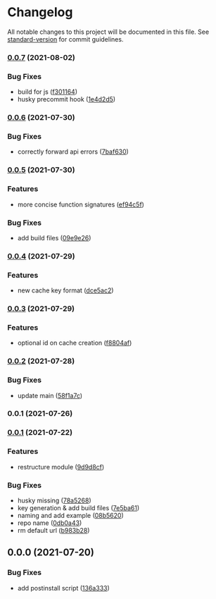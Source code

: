 # Changelog

All notable changes to this project will be documented in this file. See [standard-version](https://github.com/conventional-changelog/standard-version) for commit guidelines.

### [0.0.7](https://github.com/polyscale/polyscale-node/compare/v0.0.6...v0.0.7) (2021-08-02)


### Bug Fixes

* build for js ([f301164](https://github.com/polyscale/polyscale-node/commit/f3011648cd58a6145452a58f4d706df2c73ebab5))
* husky precommit hook ([1e4d2d5](https://github.com/polyscale/polyscale-node/commit/1e4d2d5dad0a11c28fb85b20bec1d32a802d65df))

### [0.0.6](https://github.com/polyscale/polyscale-node/compare/v0.0.5...v0.0.6) (2021-07-30)


### Bug Fixes

* correctly forward api errors ([7baf630](https://github.com/polyscale/polyscale-node/commit/7baf6300b183235b90aefbb1dcfbd92ee30219bc))

### [0.0.5](https://github.com/polyscale/polyscale-node/compare/v0.0.4...v0.0.5) (2021-07-30)


### Features

* more concise function signatures ([ef94c5f](https://github.com/polyscale/polyscale-node/commit/ef94c5fc2618d50fd046d119e272ba2d808568e4))


### Bug Fixes

* add build files ([09e9e26](https://github.com/polyscale/polyscale-node/commit/09e9e26b97defca0c3dcd7bd1e02854a0b4370c4))

### [0.0.4](https://github.com/polyscale/polyscale-node/compare/v0.0.3...v0.0.4) (2021-07-29)


### Features

* new cache key format ([dce5ac2](https://github.com/polyscale/polyscale-node/commit/dce5ac266372eac8f9f2052818d863ede032e4c8))

### [0.0.3](https://github.com/polyscale/polyscale-node/compare/v0.0.2...v0.0.3) (2021-07-29)


### Features

* optional id on cache creation ([f8804af](https://github.com/polyscale/polyscale-node/commit/f8804afbf1182600d2312e69aef16066d8edf60f))

### [0.0.2](https://github.com/polyscale/polyscale-node/compare/v0.0.1...v0.0.2) (2021-07-28)


### Bug Fixes

* update main ([58f1a7c](https://github.com/polyscale/polyscale-node/commit/58f1a7c2a19985c702414db976ed36c3b53006b1))

### 0.0.1 (2021-07-26)

### [0.0.1](https://github.com/polyscale/polyscale-node/compare/v0.0.0...v0.0.1) (2021-07-22)


### Features

* restructure module ([9d9d8cf](https://github.com/polyscale/polyscale-node/commit/9d9d8cfbc1a8d6006799067e8b82e0eeb765f6ca))


### Bug Fixes

* husky missing ([78a5268](https://github.com/polyscale/polyscale-node/commit/78a5268c534bec2bb7c5ad51019aa7b78cb86188))
* key generation & add build files ([7e5ba61](https://github.com/polyscale/polyscale-node/commit/7e5ba61c7ef2a060513da04c90489c6b65226e87))
* naming and add example ([08b5620](https://github.com/polyscale/polyscale-node/commit/08b562025c18db3904043f16b2912a664a62897a))
* repo name ([0db0a43](https://github.com/polyscale/polyscale-node/commit/0db0a4393e97309eba6315bc240a5fafb1aa8433))
* rm default url ([b983b28](https://github.com/polyscale/polyscale-node/commit/b983b289af124521eb1c5603e056a16c9ec9254f))

## 0.0.0 (2021-07-20)


### Bug Fixes

* add postinstall script ([136a333](https://github.com/polyscale/api-client/commit/136a333a6d95d8879fdd603fe8e06f12ccec5589))
